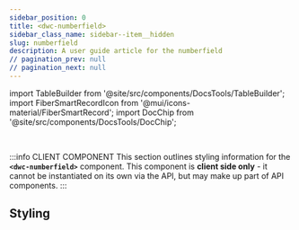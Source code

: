 ```yaml
---
sidebar_position: 0
title: <dwc-numberfield>
sidebar_class_name: sidebar--item__hidden
slug: numberfield
description: A user guide article for the numberfield
// pagination_prev: null
// pagination_next: null
---
```


import TableBuilder from '@site/src/components/DocsTools/TableBuilder';
import FiberSmartRecordIcon from '@mui/icons-material/FiberSmartRecord';
import DocChip from '@site/src/components/DocsTools/DocChip';

<DocChip chip='shadow' />

<br />

:::info CLIENT COMPONENT
This section outlines styling information for the **`<dwc-numberfield>`** component. This component is **client side only** - it cannot be instantiated on its own via the API, but may make up part of API components.
:::

## Styling

<TableBuilder name="dwc-numberfield" noFilter />


